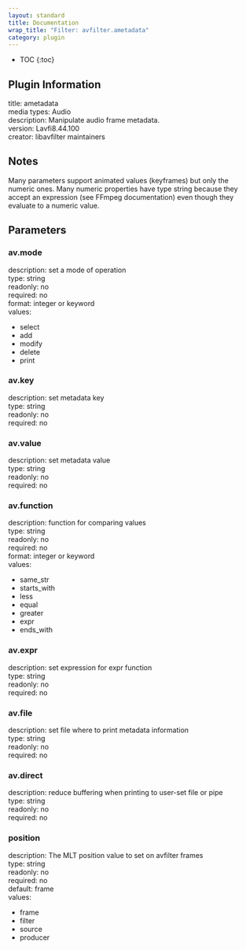 ```yaml
---
layout: standard
title: Documentation
wrap_title: "Filter: avfilter.ametadata"
category: plugin
---
```

* TOC
{:toc}

## Plugin Information

title: ametadata  
media types:
Audio  
description: Manipulate audio frame metadata.  
version: Lavfi8.44.100  
creator: libavfilter maintainers  

## Notes

Many parameters support animated values (keyframes) but only the numeric ones. Many numeric properties have type string because they accept an expression (see FFmpeg documentation) even though they evaluate to a numeric value.

## Parameters

### av.mode

  
description:
set a mode of operation  
type: string  
readonly: no  
required: no  
format: integer or keyword  
values:  

* select
* add
* modify
* delete
* print

### av.key

  
description:
set metadata key  
type: string  
readonly: no  
required: no  

### av.value

  
description:
set metadata value  
type: string  
readonly: no  
required: no  

### av.function

  
description:
function for comparing values  
type: string  
readonly: no  
required: no  
format: integer or keyword  
values:  

* same_str
* starts_with
* less
* equal
* greater
* expr
* ends_with

### av.expr

  
description:
set expression for expr function  
type: string  
readonly: no  
required: no  

### av.file

  
description:
set file where to print metadata information  
type: string  
readonly: no  
required: no  

### av.direct

  
description:
reduce buffering when printing to user-set file or pipe  
type: string  
readonly: no  
required: no  

### position

  
description:
The MLT position value to set on avfilter frames  
type: string  
readonly: no  
required: no  
default: frame  
values:  

* frame
* filter
* source
* producer

